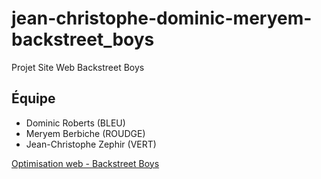 # jean-christophe-dominic-meryem-backstreet_boys
Projet Site Web Backstreet Boys

## Équipe
* Dominic Roberts (BLEU)
* Meryem Berbiche (ROUDGE)
* Jean-Christophe Zephir (VERT)

[Optimisation web - Backstreet Boys](https://smnarnold.com/projets/megazord)